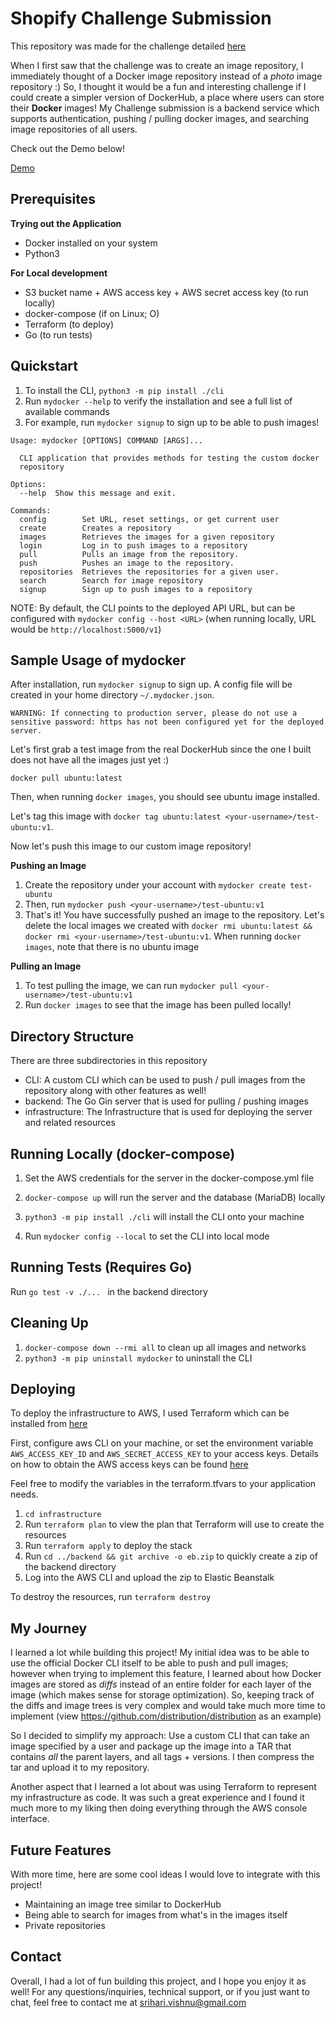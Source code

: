 # Shopify Challenge Submission
This repository was made for the challenge detailed [here](https://docs.google.com/document/d/1eg3sJTOwtyFhDopKedRD6142CFkDfWp1QvRKXNTPIOc/edit)

When I first saw that the challenge was to create an image repository, I immediately thought of a Docker image repository instead of a *photo* image repository :) So, I thought it would be a fun and interesting challenge if I could create a simpler version of DockerHub, a place where users can store their **Docker** images! My Challenge submission is a backend service which supports authentication, pushing / pulling docker images, and searching image repositories of all users.

Check out the Demo below!

[Demo](https://youtu.be/AfQ6J68ulXk)

## Prerequisites

**Trying out the Application**
- Docker installed on your system
- Python3 

**For Local development**
- S3 bucket name + AWS access key + AWS secret access key (to run locally)
- docker-compose (if on Linux; O)
- Terraform (to deploy)
- Go (to run tests)


## Quickstart
1. To install the CLI, `python3 -m pip install ./cli`
2. Run `mydocker --help` to verify the installation and see a full list of available commands
3. For example, run `mydocker signup` to sign up to be able to push images!


```
Usage: mydocker [OPTIONS] COMMAND [ARGS]...

  CLI application that provides methods for testing the custom docker
  repository

Options:
  --help  Show this message and exit.

Commands:
  config        Set URL, reset settings, or get current user
  create        Creates a repository
  images        Retrieves the images for a given repository
  login         Log in to push images to a repository
  pull          Pulls an image from the repository.
  push          Pushes an image to the repository.
  repositories  Retrieves the repositories for a given user.
  search        Search for image repository
  signup        Sign up to push images to a repository
```

NOTE:
By default, the CLI points to the deployed API URL, but can be configured with `mydocker config --host <URL>` (when running locally, URL would be `http://localhost:5000/v1`)

## Sample Usage of mydocker
After installation, run `mydocker signup` to sign up. A config file will be created in your home directory `~/.mydocker.json`. 
```
WARNING: If connecting to production server, please do not use a sensitive password: https has not been configured yet for the deployed server.
```

Let's first grab a test image from the real DockerHub since the one I built does not have all the images just yet :)

`docker pull ubuntu:latest`

Then, when running `docker images`, you should see ubuntu image installed.

Let's tag this image with `docker tag ubuntu:latest <your-username>/test-ubuntu:v1`.

Now let's push this image to our custom image repository!

**Pushing an Image**
1. Create the repository under your account with `mydocker create test-ubuntu`
2. Then, run `mydocker push <your-username>/test-ubuntu:v1`
3. That's it! You have successfully pushed an image to the repository. Let's delete the local images we created with `docker rmi ubuntu:latest && docker rmi <your-username>/test-ubuntu:v1`. When running `docker images`, note that there is no ubuntu image

**Pulling an Image**
1. To test pulling the image, we can run `mydocker pull <your-username>/test-ubuntu:v1`
2. Run `docker images` to see that the image has been pulled locally!


## Directory Structure

There are three subdirectories in this repository
- CLI: A custom CLI which can be used to push / pull images from the repository along with other features as well!
- backend: The Go Gin server that is used for pulling / pushing images 
- infrastructure: The Infrastructure that is used for deploying the server and related resources


## Running Locally (docker-compose)

1. Set the AWS credentials for the server in the docker-compose.yml file
2. `docker-compose up` will run the server and the database (MariaDB) locally

3. `python3 -m pip install ./cli` will install the CLI onto your machine
4. Run `mydocker config --local` to set the CLI into local mode

## Running Tests (Requires Go)

Run `go test -v ./... ` in the backend directory

## Cleaning Up
1. `docker-compose down --rmi all` to clean up all images and networks
2. `python3 -m pip uninstall mydocker` to uninstall the CLI

## Deploying
To deploy the infrastructure to AWS, I used Terraform which can be installed from [here](https://learn.hashicorp.com/tutorials/terraform/install-cli)

First, configure aws CLI on your machine, or set the environment variable `AWS_ACCESS_KEY_ID` and `AWS_SECRET_ACCESS_KEY` to your access keys. Details on how to obtain the AWS access keys can be found [here](https://docs.aws.amazon.com/powershell/latest/userguide/pstools-appendix-sign-up.html)

Feel free to modify the variables in the terraform.tfvars to your application needs.

1. `cd infrastructure`
2. Run `terraform plan` to view the plan that Terraform will use to create the resources
3. Run `terraform apply` to deploy the stack
4. Run `cd ../backend && git archive -o eb.zip` to quickly create a zip of the backend directory
5. Log into the AWS CLI and upload the zip to Elastic Beanstalk

To destroy the resources, run `terraform destroy`

## My Journey

I learned a lot while building this project! My initial idea was to be able to use the official Docker CLI itself to be able to push and pull images; however when trying to implement this feature, I learned about how Docker images are stored as *diffs* instead of an entire folder for each layer of the image (which makes sense for storage optimization). So, keeping track of the diffs and image trees is very complex and would take much more time to implement (view https://github.com/distribution/distribution as an example)

So I decided to simplify my approach: Use a custom CLI that can take an image specified by a user and package up the image into a TAR that contains *all* the parent layers, and all tags + versions. I then compress the tar and upload it to my repository.


Another aspect that I learned a lot about was using Terraform to represent my infrastructure as code. It was such a great experience and I found it much more to my liking then doing everything through the AWS console interface.

## Future Features

With more time, here are some cool ideas I would love to integrate with this project!

- Maintaining an image tree similar to DockerHub
- Being able to search for images from what's in the images itself
- Private repositories

## Contact
Overall, I had a lot of fun building this project, and I hope you enjoy it as well! For any questions/inquiries, technical support, or if you just want to chat, feel free to contact me at srihari.vishnu@gmail.com


